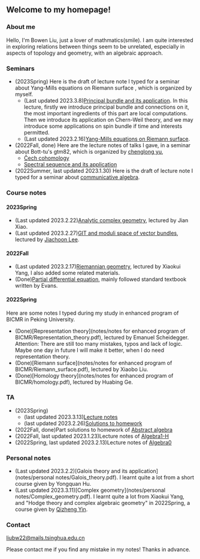 ## Welcome to my homepage!

### About me
Hello, I'm Bowen Liu, just a lover of mathmatics(smile). I am quite interested in exploring relations between things seem to be unrelated, especially in aspects of topology and geometry, with an algebraic approach. 


### Seminars

* (2023Spring) Here is the draft of lecture note I typed for a seminar about Yang-Mills equations on Riemann surface , which is organized by myself.
   - (Last updated 2023.3.8)[Principal bundle and its application](notes/2023Spring/geometry_of_principal_bundle.pdf). In this lecture, firstly we introduce principal bundle and connections on it, the most important ingredients of this part are local computations. Then we introduce its application on Chern-Weil theory, and we may introduce some applications on spin bundle if time and interests permitted.
   - (Last updated 2023.2.16)[Yang-Mills equations on Riemann surface](notes/2023Spring/YM_equations_on_Riemann_surface.pdf).
* (2022Fall, done) Here are the lecture notes of talks I gave, in a seminar about Bott-tu's gtm82, which is organized by [chenglong yu](https://chenglongyu.github.io/),
   - [Čech cohomology](notes/2022Fall/Cech_cohomology.pdf)
   - [Spectral sequence and its application](notes/2022Fall/Spectral_sequence.pdf)
 * (2022Summer, last updated 2023.1.30) Here is the draft of lecture note I typed for a seminar about [communicative algebra](notes/2022Summer/note_for_communicative_algebra.pdf).


### Course notes

#### 2023Spring
* (Last updated 2023.2.22)[Analytic complex geometry](notes/2023Spring/Analytic_complex_geometry.pdf), lectured by Jian Xiao.
* (Last updated 2023.2.27)[GIT and moduli space of vector bundles](notes/2023Spring/Kempf_Ness.pdf), lectured by [Jiachoon Lee](https://jiachoonlee.github.io).


#### 2022Fall
* (Last updated 2023.2.17)[Riemannian geometry](notes/2022Fall/Riemannian_geo.pdf), lectured by Xiaokui Yang, I also added some related materials.
* (Done)[Partial differential equation](notes/2022Fall/pde.pdf), mainly followed standard textbook written by Evans.

#### 2022Spring

Here are some notes I typed during my study in enhanced program of BICMR in Peking University. 
* (Done)[Representation theory](notes/notes for enhanced program of BICMR/Representation_theory.pdf), lectured by Emanuel Scheidegger. Attention: There are still too many mistakes, typos and lack of logic. Maybe one day in future I will make it better, when I do need representation theory. 
* (Done)[Riemann surface](notes/notes for enhanced program of BICMR/Riemann_surface.pdf), lectured by Xiaobo Liu.
* (Done)[Homology theory](notes/notes for enhanced program of BICMR/homology.pdf), lectured by Huabing Ge.


### TA

* (2023Spring)
   - (last updated 2023.3.13)[Lecture notes](notes/2023Spring/Algebra2-H.pdf)
   - (last updated 2023.2.26)[Solutions to homework](notes/2023Spring/Sol_to_Algebra2-H.pdf)
* (2022Fall, done)Part solutions to homework of [Abstract algebra](notes/2022Fall/Sol_to_abstract_algebra.pdf)
* (2022Fall, last updated 2023.1.23)Lecture notes of [Algebra1-H](notes/2022Fall/Algebra1-H.pdf)
* (2022Spring, last updated 2023.2.13)Lecture notes of [Algebra0](notes/2023Spring/Algebra0.pdf)

### Personal notes

* (Last updated 2023.2.2)[Galois theory and its application](notes/personal notes/Galois_theory.pdf). I learnt quite a lot from a short course given by Yongquan Hu.
* (Last updated 2023.3.11)[Complex geometry](notes/personal notes/Complex_geometry.pdf). I learnt quite a lot from  Xiaokui Yang, and  "Hodge theory and complex algebraic geometry" in 2022Spring, a course given by [Qizheng Yin](http://faculty.bicmr.pku.edu.cn/~qizheng/#).

### Contact
liubw22@mails.tsinghua.edu.cn

Please contact me if you find any mistake in my notes! Thanks in advance.
